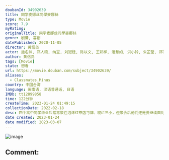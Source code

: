 ```yaml
---
doubanId: 34902639
title: 同学麦娜丝同學麥娜絲
type: Movie
score: 7.9
myRating: 
originalTitle: 同学麦娜丝同學麥娜絲
genre: 剧情, 喜剧
datePublished: 2020-11-05
director: 黄信尧
actor: 施名帅, 郑人硕, 纳豆, 刘冠廷, 陈以文, 王彩桦, 潘慧如, 洪小铃, 朱芷莹, 郑宇彤, 汤志伟, 蓝苇华, 林义雄, 加藤鹰, 陈俊成, 黄信尧, 庄益增, 安乙荞, 金美满, 萧鸿文
author: 黄信尧
tags: [Movie]
state: 想看
url: https://movie.douban.com/subject/34902639/
aliases:
  - Classmates_Minus
country: 中国台湾
language: 闽南语, 汉语普通话, 日语
IMDb: tt12899858
time: 122分钟
createTime: 2023-01-24 01:49:15
collectionDate: 2022-02-18
desc: 四个高中同学毕业后常常聚在泡沫红茶店刁牌、唬烂三小，但聚会后他们还是要继续面对生活的艰难：电风（郑人硕饰）是保险业务员，领着微薄薪水省吃俭用买了新房，因为女友怀孕将步入婚姻的人生阶段；从事纸扎屋行业又...
date created: 2023-01-24
date modified: 2023-03-07
---
```


![image](p2623673142.jpg)

Comment:
---
